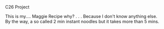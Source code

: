 C26
Project

This is my.... Maggie Recipe
why?
.
.
.
Because I don't know anything else.
By the way, a so called 2 min instant noodles but it takes more than 5 mins.

